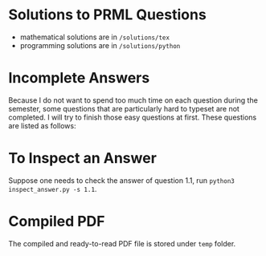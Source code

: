 # Solutions to PRML Questions

- mathematical solutions are in ```/solutions/tex```
- programming solutions are in ```/solutions/python```

# Incomplete Answers
Because I do not want to spend too much time on each question during the semester, some questions that are particularly hard to typeset are not completed. I will try to finish those easy questions at first. These questions are listed as follows:
# To Inspect an Answer

Suppose one needs to check the answer of question 1.1, run ```python3 inspect_answer.py -s 1.1```.

# Compiled PDF
The compiled and ready-to-read PDF file is stored under ```temp``` folder.
